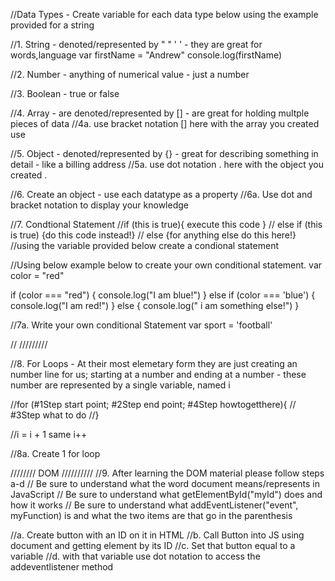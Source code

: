 

//Data Types - Create variable for each data type below using the example provided for a string 


//1. String - denoted/represented by " " ' ' - they are great for words,language
var firstName = "Andrew"
console.log(firstName)



//2. Number - anything of numerical value - just a number


//3. Boolean - true or false 


//4. Array - are denoted/represented by [] - are great for holding multple pieces of data
	//4a. use bracket notation [] here with the array you created use 



//5. Object - denoted/represented by {} - great for describing something in detail - like a billing address
	//5a. use dot notation . here with the object you created .



//6. Create an object - use each datatype as a property
//6a. Use dot and bracket notation to display your knowledge




//7. Condtional Statement
//if (this is true){ execute this code }
//  else if (this is true) {do this code instead!}
//  else {for anything else do this here!}
//using the variable provided below create a condional statement

//Using below example below to create your own conditional statement.
var color = "red"

if (color === "red") {
    console.log("I am blue!")
} else if (color === 'blue') {
    console.log("I am red!")
} else {
    console.log(" i am something else!")
}


//7a. Write your own conditional Statement
var sport = 'football'


// /////////



//8. For Loops - At their most elemetary form they are just creating an number line for us; starting at a number and ending at a number - these number are represented by a single variable, named i

//for (#1Step start point; #2Step end point; #4Step howtogetthere){
//    #3Step what to do 
//} 

//i = i + 1 same i++


//8a. Create 1 for loop








//////// DOM //////////
//9. After learning the DOM material please follow steps a-d
	// Be sure to understand what the word document means/represents in JavaScript
	// Be sure to understand what getElementById("myId") does and how it works
	// Be sure to understand what addEventListener("event", myFunction) is and what the two items are that go in the parenthesis

//a. Create button with an ID on it in HTML
//b. Call Button into JS using document and getting element by its ID
//c. Set that button equal to a variable
//d. with that variable use dot notation to access the addeventlistener method